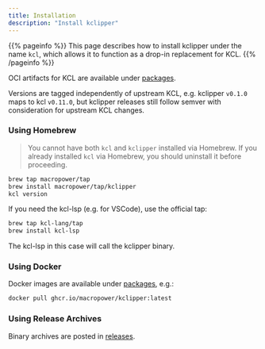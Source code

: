 ```yaml
---
title: Installation
description: "Install kclipper"
---
```


{{% pageinfo %}}
This page describes how to install kclipper under the name `kcl`, which allows it to function as a drop-in replacement for KCL.
{{% /pageinfo %}}

OCI artifacts for KCL are available under [packages](https://github.com/MacroPower/kclipper/pkgs/container/kclipper).

Versions are tagged independently of upstream KCL, e.g. kclipper `v0.1.0` maps to kcl `v0.11.0`, but kclipper releases still follow semver with consideration for upstream KCL changes.

### Using Homebrew

> You cannot have both `kcl` and `kclipper` installed via Homebrew. If you already installed `kcl` via Homebrew, you should uninstall it before proceeding.

```bash
brew tap macropower/tap
brew install macropower/tap/kclipper
kcl version
```

If you need the kcl-lsp (e.g. for VSCode), use the official tap:

```bash
brew tap kcl-lang/tap
brew install kcl-lsp
```

The kcl-lsp in this case will call the kclipper binary.

### Using Docker

Docker images are available under [packages](https://github.com/MacroPower/kclipper/pkgs/container/kclipper), e.g.:

```bash
docker pull ghcr.io/macropower/kclipper:latest
```

### Using Release Archives

Binary archives are posted in [releases](https://github.com/MacroPower/kclipper/releases).
